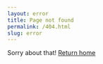 ```yaml
---
layout: error
title: Page not found
permalink: /404.html
slug: error
---
```


Sorry about that! <a href="/">Return home</a>